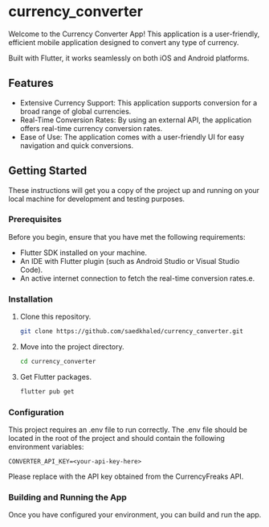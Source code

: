 # currency_converter

Welcome to the Currency Converter App! This application is a user-friendly, efficient mobile application designed to
convert any type of currency.

Built with Flutter, it works seamlessly on both iOS and Android platforms.

## Features

- Extensive Currency Support: This application supports conversion for a broad range of global currencies.
- Real-Time Conversion Rates: By using an external API, the application offers real-time currency conversion rates.
- Ease of Use: The application comes with a user-friendly UI for easy navigation and quick conversions.

## Getting Started

These instructions will get you a copy of the project up and running on your local machine for development and testing
purposes.

### Prerequisites

Before you begin, ensure that you have met the following requirements:

- Flutter SDK installed on your machine.
- An IDE with Flutter plugin (such as Android Studio or Visual Studio Code).
- An active internet connection to fetch the real-time conversion rates.e.

### Installation

1. Clone this repository.
   ```sh
   git clone https://github.com/saedkhaled/currency_converter.git
    ```
2. Move into the project directory.
   ```sh
   cd currency_converter
    ```
3. Get Flutter packages.
   ```sh
   flutter pub get
    ```

### Configuration

This project requires an .env file to run correctly. The .env file should be located in the root of the project and
should contain the following environment variables:

```
CONVERTER_API_KEY=<your-api-key-here>
```

Please replace <your-api-key-here> with the API key obtained from the CurrencyFreaks API.

### Building and Running the App

Once you have configured your environment, you can build and run the app.
    
